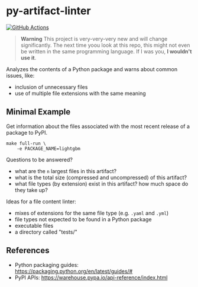 # py-artifact-linter

[![GitHub Actions](https://github.com/jameslamb/py-artifact-linter/workflows/tests/badge.svg?branch=main)](https://github.com/jameslamb/py-artifact-linter/actions)

> **Warning**
> This project is very-very-very new and will change significantly.
> The next time yoou look at this repo, this might not even be written in the same programming language.
> If I was you, **I wouldn't use it**.

Analyzes the contents of a Python package and warns about common issues, like:

* inclusion of unnecessary files
* use of multiple file extensions with the same meaning

## Minimal Example

Get information about the files associated with the most recent release of a package to PyPI.

```shell
make full-run \
    -e PACKAGE_NAME=lightgbm
```

Questions to be answered?

* what are the `n` largest files in this artifact?
* what is the total size (compressed and uncompressed) of this artifact?
* what file types (by extension) exist in this artifact? how much space do they take up?

Ideas for a file content linter:

* mixes of extensions for the same file type (e.g. `.yaml` and `.yml`)
* file types not expected to be found in a Python package
* executable files
* a directory called "tests/"

## References

* Python packaging guides: https://packaging.python.org/en/latest/guides/#
* PyPI APIs: https://warehouse.pypa.io/api-reference/index.html
